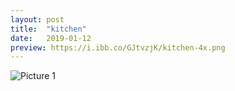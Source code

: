 ```yaml
---
layout: post
title:  "kitchen"
date:   2019-01-12 
preview: https://i.ibb.co/GJtvzjK/kitchen-4x.png
---
```


![Picture 1](https://i.ibb.co/CMxtqcr/3-girls-01-01.png)

